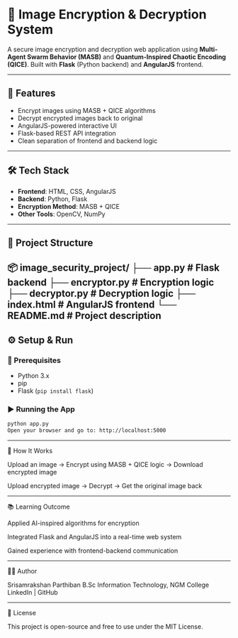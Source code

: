 # 🔐 Image Encryption & Decryption System

A secure image encryption and decryption web application using **Multi-Agent Swarm Behavior (MASB)** and **Quantum-Inspired Chaotic Encoding (QICE)**. Built with **Flask** (Python backend) and **AngularJS** frontend.

---

## 🚀 Features

- Encrypt images using MASB + QICE algorithms
- Decrypt encrypted images back to original
- AngularJS-powered interactive UI
- Flask-based REST API integration
- Clean separation of frontend and backend logic

---

## 🛠️ Tech Stack

- **Frontend**: HTML, CSS, AngularJS
- **Backend**: Python, Flask
- **Encryption Method**: MASB + QICE
- **Other Tools**: OpenCV, NumPy

---

## 📁 Project Structure
📦 image_security_project/ ├── app.py               # Flask backend ├── encryptor.py         # Encryption logic ├── decryptor.py         # Decryption logic ├── index.html           # AngularJS frontend └── README.md            # Project description
---

## ⚙️ Setup & Run

### 🔧 Prerequisites
- Python 3.x
- pip
- Flask (`pip install flask`)

### ▶️ Running the App

```bash
python app.py
Open your browser and go to: http://localhost:5000

```
---

🧪 How It Works

Upload an image → Encrypt using MASB + QICE logic → Download encrypted image

Upload encrypted image → Decrypt → Get the original image back



---
📚 Learning Outcome

Applied AI-inspired algorithms for encryption

Integrated Flask and AngularJS into a real-time web system

Gained experience with frontend-backend communication



---

🧑‍💻 Author

Srisamrakshan Parthiban
B.Sc Information Technology, NGM College
LinkedIn | GitHub


---

📜 License

This project is open-source and free to use under the MIT License.
